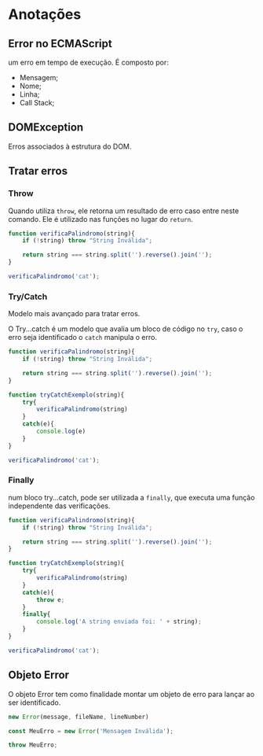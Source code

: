 # Anotações

## Error no ECMAScript

um erro em tempo de execução. É composto por:

- Mensagem;
- Nome;
- Linha;
- Call Stack;

## DOMException

Erros associados à estrutura do DOM.

## Tratar erros

### Throw

Quando utiliza `throw`, ele retorna um resultado de erro caso entre neste comando. Ele é utilizado nas funções no lugar do `return`.

```javascript
function verificaPalindromo(string){
    if (!string) throw "String Inválida";

    return string === string.split('').reverse().join('');
}

verificaPalindromo('cat');
```

### Try/Catch

Modelo mais avançado para tratar erros.

O Try...catch é um modelo que avalia um bloco de código no `try`, caso o erro seja identificado o `catch` manipula o erro.

```javascript
function verificaPalindromo(string){
    if (!string) throw "String Inválida";

    return string === string.split('').reverse().join('');
}

function tryCatchExemplo(string){
    try{
        verificaPalindromo(string)
    }
    catch(e){
        console.log(e)
    }
}

verificaPalindromo('cat');
```

### Finally

num bloco try...catch, pode ser utilizada a `finally`, que executa uma função independente das verificações.

```javascript
function verificaPalindromo(string){
    if (!string) throw "String Inválida";

    return string === string.split('').reverse().join('');
}

function tryCatchExemplo(string){
    try{
        verificaPalindromo(string)
    }
    catch(e){
        throw e;
    }
    finally{
        console.log('A string enviada foi: ' + string);
    }
}

verificaPalindromo('cat');
```

## Objeto Error

O objeto Error tem como finalidade montar um objeto de erro para lançar ao ser identificado.

```javascript
new Error(message, fileName, lineNumber)

const MeuErro = new Error('Mensagem Inválida');

throw MeuErro;
```